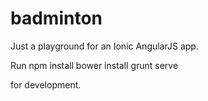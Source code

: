 # badminton
Just a playground for an Ionic AngularJS app.

Run
npm install
bower install
grunt serve

for development.
